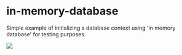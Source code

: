# in-memory-database

Simple example of initializing a database context using 'in memory database' for testing purposes.

[![](https://mermaid.ink/img/eyJjb2RlIjoiZ3JhcGggVERcbiAgXG4gIEFbQm9va0xpYnJhcnkuUmVwb3NpdG9yaWVzLlRlc3RdIC0tPnw8PHJlZj4-fCBDW0Jvb2tMaWJyYXJ5LlJlcG9zaXRvcmllc11cbiAgXG5cdFx0IiwibWVybWFpZCI6eyJ0aGVtZSI6ImRlZmF1bHQifSwidXBkYXRlRWRpdG9yIjpmYWxzZX0)](https://mermaid-js.github.io/mermaid-live-editor/#/edit/eyJjb2RlIjoiZ3JhcGggVERcbiAgXG4gIEFbQm9va0xpYnJhcnkuUmVwb3NpdG9yaWVzLlRlc3RdIC0tPnw8PHJlZj4-fCBDW0Jvb2tMaWJyYXJ5LlJlcG9zaXRvcmllc11cbiAgXG5cdFx0IiwibWVybWFpZCI6eyJ0aGVtZSI6ImRlZmF1bHQifSwidXBkYXRlRWRpdG9yIjpmYWxzZX0)
